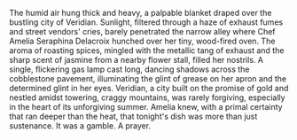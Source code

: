 The humid air hung thick and heavy, a palpable blanket draped over the bustling city of  Veridian.  Sunlight, filtered through a haze of exhaust fumes and street vendors' cries, barely penetrated the narrow alley where  Chef  Amelia  Seraphina  Delacroix  hunched over her tiny, wood-fired oven.  The aroma of roasting spices, mingled with the metallic tang of exhaust and the sharp scent of jasmine from a nearby flower stall, filled her nostrils.  A single, flickering gas lamp cast long, dancing shadows across the cobblestone pavement, illuminating the glint of grease on her apron and the determined glint in her eyes.  Veridian, a city built on the promise of gold and nestled amidst towering, craggy mountains, was rarely forgiving, especially in the heart of its unforgiving summer.  Amelia knew, with a primal certainty that ran deeper than the heat, that tonight's dish was more than just sustenance.  It was a gamble. A prayer.
